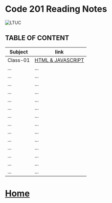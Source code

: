 # Code 201 Reading Notes
![LTUC](https://img.alwakeelnews.com/Content/Upload/small/8202013104316907594295.jpg)

## TABLE OF CONTENT 

**Subject** | **link**
------------ | -------------
Class-01 | [HTML & JAVASCRIPT](https://malakmomani.github.io/reading-notes/code201/class-01)
... | ...
... | ...
... | ...
... | ...
... | ...
... | ...
... | ...
... | ...
... | ...
... | ...
... | ...
... | ...
... | ...
... | ...

# [Home](https://malakmomani.github.io/reading-notes/)

